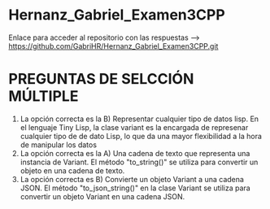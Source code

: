 # Hernanz_Gabriel_Examen3CPP
Enlace para acceder al repositorio con las respuestas --> https://github.com/GabriHR/Hernanz_Gabriel_Examen3CPP.git

# PREGUNTAS DE SELCCIÓN MÚLTIPLE
1. La opción correcta es la B) Representar cualquier tipo de datos lisp. En el lenguaje Tiny Lisp, la clase variant es la encargada de represenar cualquier tipo de de dato Lisp, lo que da una mayor flexibilidad a la hora de manipular los datos
2. La opción correcta es la A) Una cadena de texto que representa una instancia de Variant. El método "to_string()" se utiliza para convertir un objeto en una cadena de texto. 
3. La opción correcta es B) Convierte un objeto Variant a una cadena JSON. El método "to_json_string()" en la clase Variant se utiliza para convertir un objeto Variant en una cadena JSON.

